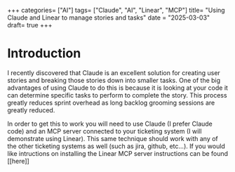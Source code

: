 
+++
categories= ["AI"]
tags= ["Claude", "AI", "Linear", "MCP"]
title= "Using Claude and Linear to manage stories and tasks"
date = "2025-03-03"
draft= true
+++

# Introduction

I recently discovered that Claude is an excellent solution for creating user stories and breaking those stories down into smaller tasks. One of the big advantages of using Claude to do this is because it is looking at your code it can determine specific tasks to perform to complete the story. This process greatly reduces sprint overhead as long backlog grooming sessions are greatly reduced.

In order to get this to work you will need to use Claude (I prefer Claude code) and an MCP server connected to your ticketing system (I will demonstrate using Linear).  This same technique should work with any of the other ticketing systems as well (such as jira, github, etc...).  If you would like intructions on installing the Linear MCP server instructions can be found [[here]]

